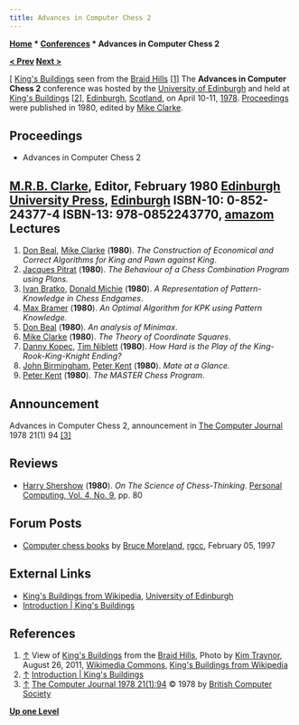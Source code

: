 ```yaml
---
title: Advances in Computer Chess 2
---
```

**[Home](Home "Home") * [Conferences](Conferences "Conferences") * Advances in Computer Chess 2**

**[\< Prev](Advances_in_Computer_Chess_1 "Advances in Computer Chess 1") [Next >](Advances_in_Computer_Chess_3 "Advances in Computer Chess 3")**

\[ [King's Buildings](https://en.wikipedia.org/wiki/King%27s_Buildings) seen from the [Braid Hills](https://en.wikipedia.org/wiki/Braid_Hills) <a id="cite-note-1" href="#cite-ref-1">[1]</a>
The **Advances in Computer Chess 2** conference was hosted by the [University of Edinburgh](University_of_Edinburgh "University of Edinburgh") and held at [King's Buildings](https://en.wikipedia.org/wiki/King%27s_Buildings) <a id="cite-note-2" href="#cite-ref-2">[2]</a>, [Edinburgh](https://en.wikipedia.org/wiki/Edinburgh), [Scotland](https://en.wikipedia.org/wiki/Scotland), on April 10-11, [1978](Timeline#1978 "Timeline"). [Proceedings](https://en.wikipedia.org/wiki/Proceedings) were published in 1980, edited by [Mike Clarke](Mike_Clarke "Mike Clarke").

## Proceedings

- Advances in Computer Chess 2

## [M.R.B. Clarke](Mike_Clarke "Mike Clarke"), Editor, February 1980 [Edinburgh University Press](https://en.wikipedia.org/wiki/Edinburgh_University_Press), [Edinburgh](https://en.wikipedia.org/wiki/Edinburgh) ISBN-10: 0-852-24377-4 ISBN-13: 978-0852243770, [amazom](http://www.amazon.co.uk/Advances-Computer-Chess-v-2/dp/0852243774) Lectures

1. [Don Beal](Don_Beal "Don Beal"), [Mike Clarke](Mike_Clarke "Mike Clarke") (**1980**). *The Construction of Economical and Correct Algorithms for King and Pawn against King*.
1. [Jacques Pitrat](Jacques_Pitrat "Jacques Pitrat") (**1980**). *The Behaviour of a Chess Combination Program using Plans.*
1. [Ivan Bratko](Ivan_Bratko "Ivan Bratko"), [Donald Michie](Donald_Michie "Donald Michie") (**1980**). *A Representation of Pattern-Knowledge in Chess Endgames*.
1. [Max Bramer](Max_Bramer "Max Bramer") (**1980**). *An Optimal Algorithm for KPK using Pattern Knowledge.*
1. [Don Beal](Don_Beal "Don Beal") (**1980**). *An analysis of Minimax*.
1. [Mike Clarke](Mike_Clarke "Mike Clarke") (**1980**). *The Theory of Coordinate Squares*.
1. [Danny Kopec](Danny_Kopec "Danny Kopec"), [Tim Niblett](Tim_Niblett "Tim Niblett") (**1980**). *How Hard is the Play of the King-Rook-King-Knight Ending?*
1. [John Birmingham](John_Birmingham "John Birmingham"), [Peter Kent](Peter_Kent "Peter Kent") (**1980**). *Mate at a Glance.*
1. [Peter Kent](Peter_Kent "Peter Kent") (**1980**). *The MASTER Chess Program*.

## Announcement

[](http://comjnl.oxfordjournals.org/cgi/pdf_extract/21/1/94)
Advances in Computer Chess 2, announcement in [The Computer Journal](https://en.wikipedia.org/wiki/The_Computer_Journal) 1978 21(1) 94 <a id="cite-note-3" href="#cite-ref-3">[3]</a>

## Reviews

- [Harry Shershow](Harry_Shershow "Harry Shershow") (**1980**). *On The Science of Chess-Thinking*. [Personal Computing, Vol. 4, No. 9](Personal_Computing#4_9 "Personal Computing"), pp. 80

## Forum Posts

- [Computer chess books](https://groups.google.com/g/rec.games.chess.computer/c/kecoM_YlyAM/m/NiCnP8wRgnQJ) by [Bruce Moreland](Bruce_Moreland "Bruce Moreland"), [rgcc](Computer_Chess_Forums "Computer Chess Forums"), February 05, 1997

## External Links

- [King's Buildings from Wikipedia](https://en.wikipedia.org/wiki/King%27s_Buildings), [University of Edinburgh](University_of_Edinburgh "University of Edinburgh")
- [Introduction | King's Buildings](http://www.ed.ac.uk/about/campus/buildings/kings-buildings)

## References

1. <a id="cite-ref-1" href="#cite-note-1">↑</a> View of [King's Buildings](https://en.wikipedia.org/wiki/King%27s_Buildings) from the [Braid Hills](https://en.wikipedia.org/wiki/Braid_Hills), Photo by [Kim Traynor](https://commons.wikimedia.org/wiki/User:Kim_Traynor), August 26, 2011, [Wikimedia Commons](https://en.wikipedia.org/wiki/Wikimedia_Commons), [King's Buildings from Wikipedia](https://en.wikipedia.org/wiki/King%27s_Buildings)
1. <a id="cite-ref-2" href="#cite-note-2">↑</a> [Introduction | King's Buildings](http://www.ed.ac.uk/about/campus/buildings/kings-buildings)
1. <a id="cite-ref-3" href="#cite-note-3">↑</a> [The Computer Journal 1978 21(1):94](http://comjnl.oxfordjournals.org/cgi/pdf_extract/21/1/94) © 1978 by [British Computer Society](http://comjnl.oxfordjournals.org/misc/terms.dtl)

**[Up one Level](Conferences "Conferences")**

